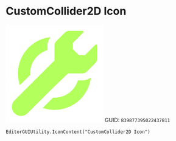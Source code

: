 # CustomCollider2D Icon
![](/img/CustomCollider2D%20Icon.png)
GUID: `839877395022437811`
```
EditorGUIUtility.IconContent("CustomCollider2D Icon")
```
